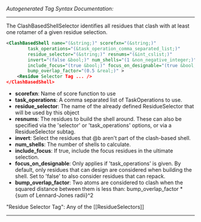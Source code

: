 <!-- THIS IS AN AUTOGENERATED FILE: Don't edit it directly, instead change the schema definition in the code itself. -->

_Autogenerated Tag Syntax Documentation:_

---
The ClashBasedShellSelector identifies all residues that clash with at least one rotamer of a given residue selection.

```xml
<ClashBasedShell name="(&string;)" scorefxn="(&string;)"
        task_operations="(&task_operation_comma_separated_list;)"
        residue_selector="(&string;)" resnums="(&int_cslist;)"
        invert="(false &bool;)" num_shells="(1 &non_negative_integer;)"
        include_focus="(true &bool;)" focus_on_designable="(true &bool;)"
        bump_overlap_factor="(0.5 &real;)" >
    <Residue Selector Tag ... />
</ClashBasedShell>
```

-   **scorefxn**: Name of score function to use
-   **task_operations**: A comma separated list of TaskOperations to use.
-   **residue_selector**: The name of the already defined ResidueSelector that will be used by this object
-   **resnums**: The residues to build the shell around.  These can also be specified via the 'selector' or 'task_operations' options, or via a ResidueSelector subtag.
-   **invert**: Select the residues that @b aren't part of the clash-based shell.
-   **num_shells**: The number of shells to calculate.
-   **include_focus**: If true, include the focus residues in the ultimate selection.
-   **focus_on_designable**: Only applies if 'task_operations' is given.  By default, only residues that can design are considered when building the shell.  Set to 'false' to also consider residues that can repack.
-   **bump_overlap_factor**: Two atoms are considered to clash when the squared distance between them is less than: bump_overlap_factor * {sum of Lennard-Jones radii}^2


"Residue Selector Tag": Any of the [[ResidueSelectors]]

---
